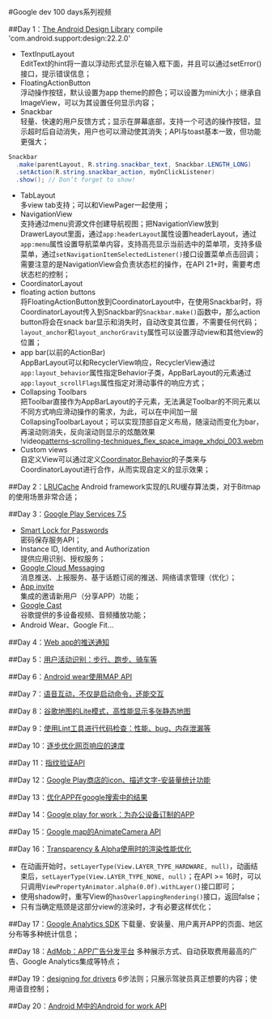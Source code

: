 #Google dev 100 days系列视频

##Day 1：[The Android Design Library](http://android-developers.blogspot.com/2015/05/android-design-support-library.html)
compile 'com.android.support:design:22.2.0'
+  TextInputLayout  
EditText的hint将一直以浮动形式显示在输入框下面，并且可以通过setError()接口，提示错误信息；
+  FloatingActionButton  
浮动操作按钮，默认设置为app theme的颜色；可以设置为mini大小；继承自ImageView，可以为其设置任何显示内容；
+  Snackbar  
轻量、快速的用户反馈方式；显示在屏幕底部，支持一个可选的操作按钮，显示超时后自动消失，用户也可以滑动使其消失；API与toast基本一致，但功能更强大；
```java
Snackbar
  .make(parentLayout, R.string.snackbar_text, Snackbar.LENGTH_LONG)
  .setAction(R.string.snackbar_action, myOnClickListener)
  .show(); // Don’t forget to show!
```
+  TabLayout  
多view tab支持；可以和ViewPager一起使用；
+  NavigationView  
支持通过menu资源文件创建导航视图；把NavigationView放到DrawerLayout里面，通过`app:headerLayout`属性设置headerLayout，通过`app:menu`属性设置导航菜单内容，支持高亮显示当前选中的菜单项，支持多级菜单，通过`setNavigationItemSelectedListener()`接口设置菜单点击回调；需要注意的是NavigationView会负责状态栏的操作，在API 21+时，需要考虑状态栏的控制；
+  CoordinatorLayout
  +  floating action buttons  
  将FloatingActionButton放到CoordinatorLayout中，在使用Snackbar时，将CoordinatorLayout传入到Snackbar的`Snackbar.make()`函数中，那么action button将会在snack bar显示和消失时，自动改变其位置，不需要任何代码；`layout_anchor`和`layout_anchorGravity`属性可以设置浮动view和其他view的位置；
  +  app bar(以前的ActionBar)  
  AppBarLayout可以和RecyclerView响应，RecyclerView通过`app:layout_behavior`属性指定Behavior子类，AppBarLayout的元素通过`app:layout_scrollFlags`属性指定对滑动事件的响应方式；
  +  Collapsing Toolbars  
  把Toolbar直接作为AppBarLayout的子元素，无法满足Toolbar的不同元素以不同方式响应滑动操作的需求，为此，可以在中间加一层CollapsingToolbarLayout；可以实现顶部自定义布局，随滚动而变化为bar，再滚动则消失，反向滚动则显示的炫酷效果  
  !video[patterns-scrolling-techniques_flex_space_image_xhdpi_003.webm](assets/patterns-scrolling-techniques_flex_space_image_xhdpi_003.webm)  
  +  Custom views  
  自定义View可以通过定义[Coordinator.Behavior](http://developer.android.com/reference/android/support/design/widget/CoordinatorLayout.Behavior.html)的子类来与CoordinatorLayout进行合作，从而实现自定义的显示效果；
  
##Day 2：[LRUCache](http://developer.android.com/reference/android/util/LruCache.html)
Android framework实现的LRU缓存算法类，对于Bitmap的使用场景非常合适；

##Day 3：[Google Play Services 7.5](http://android-developers.blogspot.com/2015/05/a-closer-look-at-google-play-services-75.html)
+  [Smart Lock for Passwords](https://developers.google.com/identity/smartlock-passwords/android/)  
密码保存服务API；
+  Instance ID, Identity, and Authorization  
提供应用识别、授权服务；
+  [Google Cloud Messaging](https://developers.google.com/cloud-messaging/)  
消息推送、上报服务、基于话题订阅的推送、网络请求管理（优化）；
+  [App invite](https://developers.google.com/app-invites)  
集成的邀请新用户（分享APP）功能；
+  [Google Cast](http://www.google.com/cast/)  
谷歌提供的多设备视频、音频播放功能；
+  Android Wear、Google Fit...

##Day 4：[Web app的推送通知](https://www.youtube.com/watch?v=Z_K8QPQe6oM)

##Day 5：[用户活动识别：步行、跑步、骑车等](https://developers.google.com/android/reference/com/google/android/gms/location/ActivityRecognitionApi)

##Day 6：[Android wear使用MAP API](https://developers.google.com/maps/documentation/android/wear)

##Day 7：[语音互动，不仅是启动命令，还能交互](http://io2015codelabs.appspot.com/codelabs/voice-interaction#1)

##Day 8：[谷歌地图的Lite模式，高性能显示多张静态地图](https://developers.google.com/maps/documentation/android/lite)

##Day 9：[使用Lint工具进行代码检查：性能、bug、内存泄漏等](http://developer.android.com/tools/debugging/improving-w-lint.html)

##Day 10：[逐步优化网页响应的速度](https://youtu.be/d5_6yHixpsQ)

##Day 11：[指纹验证API](https://youtu.be/VOn7VrTRlA4)

##Day 12：[Google Play商店的icon、描述文字-安装量统计功能](https://youtu.be/B6ydLpkhq04)

##Day 13：[优化APP在google搜索中的结果](https://youtu.be/NrcCUaAaHG4)

##Day 14：[Google play for work：为办公设备订制的APP](https://youtu.be/dH41OutAMNM)

##Day 15：[Google map的AnimateCamera API](https://youtu.be/gkze68UlHdk)

##Day 16：[Transparency & Alpha使用时的渲染性能优化](https://youtu.be/wIy8g8yNhNk)
+  在动画开始时，`setLayerType(View.LAYER_TYPE_HARDWARE, null)`，动画结束后，`setLayerType(View.LAYER_TYPE_NONE, null)`；在API >= 16时，可以只调用`ViewPropertyAnimator.alpha(0.0f).withLayer()`接口即可；
+  使用shadow时，重写View的`hasOverlappingRendering()`接口，返回false；
+  只有当确定瓶颈是这部分view的渲染时，才有必要这样优化；

##Day 17：[Google Analytics SDK](https://youtu.be/ecAzIIvbKIU)
下载量、安装量、用户离开APP的页面、地区分布等多种统计信息；

##Day 18：[AdMob：APP广告分发平台](https://youtu.be/N-EXqPBaaKQ)
多种展示方式、自动获取费用最高的广告、Google Analytics集成等特点；

##Day 19：[designing for drivers](https://youtu.be/vG9c5egwEYY)
6步法则；只展示驾驶员真正想要的内容；使用语音控制；

##Day 20：[Android M中的Android for work API](https://youtu.be/vcSj8ln-BlE)
